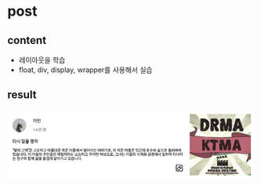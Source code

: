 # post

## content

- 레이아웃을 학습
- float, div, display, wrapper를 사용해서 실습

## result

![](./post_capture.png)